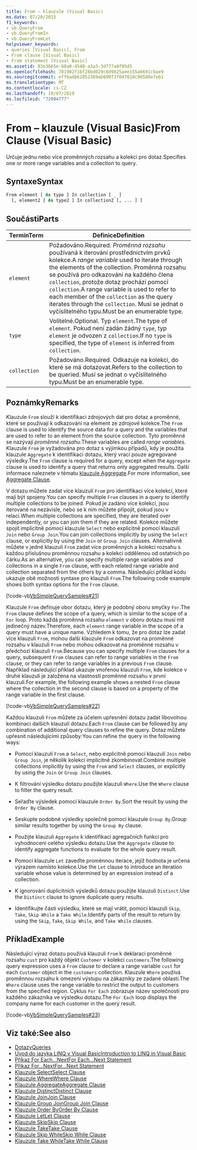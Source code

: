 ```yaml
---
title: From – klauzule (Visual Basic)
ms.date: 07/20/2015
f1_keywords:
- vb.QueryFrom
- vb.QueryFromIn
- vb.QueryFromLet
helpviewer_keywords:
- queries [Visual Basic], From
- From clause [Visual Basic]
- From statement [Visual Basic]
ms.assetid: 83e3665e-68a0-4540-a3a3-3d777a0f95d5
ms.openlocfilehash: 781902f1bf28bd029c8d9825aee155a6691cbae9
ms.sourcegitcommit: eff6adb61852369ab690f3f047818c90580e7eb1
ms.translationtype: MT
ms.contentlocale: cs-CZ
ms.lasthandoff: 10/07/2019
ms.locfileid: "72004777"
---
```

# <a name="from-clause-visual-basic"></a><span data-ttu-id="a652c-102">From – klauzule (Visual Basic)</span><span class="sxs-lookup"><span data-stu-id="a652c-102">From Clause (Visual Basic)</span></span>
<span data-ttu-id="a652c-103">Určuje jednu nebo více proměnných rozsahu a kolekci pro dotaz.</span><span class="sxs-lookup"><span data-stu-id="a652c-103">Specifies one or more range variables and a collection to query.</span></span>  
  
## <a name="syntax"></a><span data-ttu-id="a652c-104">Syntaxe</span><span class="sxs-lookup"><span data-stu-id="a652c-104">Syntax</span></span>  
  
```vb  
From element [ As type ] In collection [ _ ]  
  [, element2 [ As type2 ] In collection2 [, ... ] ]  
```  
  
## <a name="parts"></a><span data-ttu-id="a652c-105">Součásti</span><span class="sxs-lookup"><span data-stu-id="a652c-105">Parts</span></span>  
  
|<span data-ttu-id="a652c-106">Termín</span><span class="sxs-lookup"><span data-stu-id="a652c-106">Term</span></span>|<span data-ttu-id="a652c-107">Definice</span><span class="sxs-lookup"><span data-stu-id="a652c-107">Definition</span></span>|  
|---|---|  
|`element`|<span data-ttu-id="a652c-108">Požadováno.</span><span class="sxs-lookup"><span data-stu-id="a652c-108">Required.</span></span> <span data-ttu-id="a652c-109">*Proměnná rozsahu* používaná k iterování prostřednictvím prvků kolekce.</span><span class="sxs-lookup"><span data-stu-id="a652c-109">A *range variable* used to iterate through the elements of the collection.</span></span> <span data-ttu-id="a652c-110">Proměnná rozsahu se používá pro odkazování na každého člena `collection`, protože dotaz prochází pomocí `collection`.</span><span class="sxs-lookup"><span data-stu-id="a652c-110">A range variable is used to refer to each member of the `collection` as the query iterates through the `collection`.</span></span> <span data-ttu-id="a652c-111">Musí se jednat o vyčíslitelného typu.</span><span class="sxs-lookup"><span data-stu-id="a652c-111">Must be an enumerable type.</span></span>|  
|`type`|<span data-ttu-id="a652c-112">Volitelné.</span><span class="sxs-lookup"><span data-stu-id="a652c-112">Optional.</span></span> <span data-ttu-id="a652c-113">Typ `element`.</span><span class="sxs-lookup"><span data-stu-id="a652c-113">The type of `element`.</span></span> <span data-ttu-id="a652c-114">Pokud není zadán žádný `type`, typ `element` je odvozen z `collection`.</span><span class="sxs-lookup"><span data-stu-id="a652c-114">If no `type` is specified, the type of `element` is inferred from `collection`.</span></span>|  
|`collection`|<span data-ttu-id="a652c-115">Požadováno.</span><span class="sxs-lookup"><span data-stu-id="a652c-115">Required.</span></span> <span data-ttu-id="a652c-116">Odkazuje na kolekci, do které se má dotazovat.</span><span class="sxs-lookup"><span data-stu-id="a652c-116">Refers to the collection to be queried.</span></span> <span data-ttu-id="a652c-117">Musí se jednat o vyčíslitelného typu.</span><span class="sxs-lookup"><span data-stu-id="a652c-117">Must be an enumerable type.</span></span>|  
  
## <a name="remarks"></a><span data-ttu-id="a652c-118">Poznámky</span><span class="sxs-lookup"><span data-stu-id="a652c-118">Remarks</span></span>  
 <span data-ttu-id="a652c-119">Klauzule `From` slouží k identifikaci zdrojových dat pro dotaz a proměnné, které se používají k odkazování na element ze zdrojové kolekce.</span><span class="sxs-lookup"><span data-stu-id="a652c-119">The `From` clause is used to identify the source data for a query and the variables that are used to refer to an element from the source collection.</span></span> <span data-ttu-id="a652c-120">Tyto proměnné se nazývají *proměnné rozsahu*.</span><span class="sxs-lookup"><span data-stu-id="a652c-120">These variables are called *range variables*.</span></span> <span data-ttu-id="a652c-121">Klauzule `From` je vyžadována pro dotaz s výjimkou případů, kdy je použita klauzule `Aggregate` k identifikaci dotazu, který vrací pouze agregované výsledky.</span><span class="sxs-lookup"><span data-stu-id="a652c-121">The `From` clause is required for a query, except when the `Aggregate` clause is used to identify a query that returns only aggregated results.</span></span> <span data-ttu-id="a652c-122">Další informace naleznete v tématu [klauzule Aggregate](../../../visual-basic/language-reference/queries/aggregate-clause.md).</span><span class="sxs-lookup"><span data-stu-id="a652c-122">For more information, see [Aggregate Clause](../../../visual-basic/language-reference/queries/aggregate-clause.md).</span></span>  
  
 <span data-ttu-id="a652c-123">V dotazu můžete zadat více klauzulí `From` pro identifikaci více kolekcí, které mají být spojeny.</span><span class="sxs-lookup"><span data-stu-id="a652c-123">You can specify multiple `From` clauses in a query to identify multiple collections to be joined.</span></span> <span data-ttu-id="a652c-124">Pokud je zadáno více kolekcí, jsou iterované na nezávisle, nebo se k nim můžete připojit, pokud jsou v relaci.</span><span class="sxs-lookup"><span data-stu-id="a652c-124">When multiple collections are specified, they are iterated over independently, or you can join them if they are related.</span></span> <span data-ttu-id="a652c-125">Kolekce můžete spojit implicitně pomocí klauzule `Select` nebo explicitně pomocí klauzulí `Join` nebo `Group Join`.</span><span class="sxs-lookup"><span data-stu-id="a652c-125">You can join collections implicitly by using the `Select` clause, or explicitly by using the `Join` or `Group Join` clauses.</span></span> <span data-ttu-id="a652c-126">Alternativně můžete v jedné klauzuli `From` zadat více proměnných a kolekcí rozsahu s každou příslušnou proměnnou rozsahu a kolekci oddělenou od ostatních po čárku.</span><span class="sxs-lookup"><span data-stu-id="a652c-126">As an alternative, you can specify multiple range variables and collections in a single `From` clause, with each related range variable and collection separated from the others by a comma.</span></span> <span data-ttu-id="a652c-127">Následující příklad kódu ukazuje obě možnosti syntaxe pro klauzuli `From`.</span><span class="sxs-lookup"><span data-stu-id="a652c-127">The following code example shows both syntax options for the `From` clause.</span></span>  
  
 [!code-vb[VbSimpleQuerySamples#21](~/samples/snippets/visualbasic/VS_Snippets_VBCSharp/VbSimpleQuerySamples/VB/QuerySamples1.vb#21)]  
  
 <span data-ttu-id="a652c-128">Klauzule `From` definuje obor dotazu, který je podobný oboru smyčky `For`.</span><span class="sxs-lookup"><span data-stu-id="a652c-128">The `From` clause defines the scope of a query, which is similar to the scope of a `For` loop.</span></span> <span data-ttu-id="a652c-129">Proto každá proměnná rozsahu `element` v oboru dotazu musí mít jedinečný název.</span><span class="sxs-lookup"><span data-stu-id="a652c-129">Therefore, each `element` range variable in the scope of a query must have a unique name.</span></span> <span data-ttu-id="a652c-130">Vzhledem k tomu, že pro dotaz lze zadat více klauzulí `From`, mohou další klauzule `From` odkazovat na proměnné rozsahu v klauzuli `From` nebo mohou odkazovat na proměnné rozsahu v předchozí klauzuli `From`.</span><span class="sxs-lookup"><span data-stu-id="a652c-130">Because you can specify multiple `From` clauses for a query, subsequent `From` clauses can refer to range variables in the `From` clause, or they can refer to range variables in a previous `From` clause.</span></span> <span data-ttu-id="a652c-131">Například následující příklad ukazuje vnořenou klauzuli `From`, kde kolekce v druhé klauzuli je založena na vlastnosti proměnné rozsahu v první klauzuli.</span><span class="sxs-lookup"><span data-stu-id="a652c-131">For example, the following example shows a nested `From` clause where the collection in the second clause is based on a property of the range variable in the first clause.</span></span>  
  
 [!code-vb[VbSimpleQuerySamples#22](~/samples/snippets/visualbasic/VS_Snippets_VBCSharp/VbSimpleQuerySamples/VB/QuerySamples1.vb#22)]  
  
 <span data-ttu-id="a652c-132">Každou klauzuli `From` můžete za účelem upřesnění dotazu zadat libovolnou kombinaci dalších klauzulí dotazu.</span><span class="sxs-lookup"><span data-stu-id="a652c-132">Each `From` clause can be followed by any combination of additional query clauses to refine the query.</span></span> <span data-ttu-id="a652c-133">Dotaz můžete upřesnit následujícími způsoby:</span><span class="sxs-lookup"><span data-stu-id="a652c-133">You can refine the query in the following ways:</span></span>  
  
- <span data-ttu-id="a652c-134">Pomocí klauzulí `From` a `Select`, nebo explicitně pomocí klauzulí `Join` nebo `Group Join`, je několik kolekcí implicitně zkombinovat.</span><span class="sxs-lookup"><span data-stu-id="a652c-134">Combine multiple collections implicitly by using the `From` and `Select` clauses, or explicitly by using the `Join` or `Group Join` clauses.</span></span>  
  
- <span data-ttu-id="a652c-135">K filtrování výsledku dotazu použijte klauzuli `Where`.</span><span class="sxs-lookup"><span data-stu-id="a652c-135">Use the `Where` clause to filter the query result.</span></span>  
  
- <span data-ttu-id="a652c-136">Seřaďte výsledek pomocí klauzule `Order By`.</span><span class="sxs-lookup"><span data-stu-id="a652c-136">Sort the result by using the `Order By` clause.</span></span>  
  
- <span data-ttu-id="a652c-137">Seskupte podobné výsledky společně pomocí klauzule `Group By`.</span><span class="sxs-lookup"><span data-stu-id="a652c-137">Group similar results together by using the `Group By` clause.</span></span>  
  
- <span data-ttu-id="a652c-138">Použijte klauzuli `Aggregate` k identifikaci agregačních funkcí pro vyhodnocení celého výsledku dotazu.</span><span class="sxs-lookup"><span data-stu-id="a652c-138">Use the `Aggregate` clause to identify aggregate functions to evaluate for the whole query result.</span></span>  
  
- <span data-ttu-id="a652c-139">Pomocí klauzule `Let` zaveďte proměnnou iterace, jejíž hodnota je určena výrazem namísto kolekce.</span><span class="sxs-lookup"><span data-stu-id="a652c-139">Use the `Let` clause to introduce an iteration variable whose value is determined by an expression instead of a collection.</span></span>  
  
- <span data-ttu-id="a652c-140">K ignorování duplicitních výsledků dotazu použijte klauzuli `Distinct`.</span><span class="sxs-lookup"><span data-stu-id="a652c-140">Use the `Distinct` clause to ignore duplicate query results.</span></span>  
  
- <span data-ttu-id="a652c-141">Identifikujte části výsledku, které se mají vrátit, pomocí klauzulí `Skip`, `Take`, `Skip While` a `Take While`.</span><span class="sxs-lookup"><span data-stu-id="a652c-141">Identify parts of the result to return by using the `Skip`, `Take`, `Skip While`, and `Take While` clauses.</span></span>  
  
## <a name="example"></a><span data-ttu-id="a652c-142">Příklad</span><span class="sxs-lookup"><span data-stu-id="a652c-142">Example</span></span>  
 <span data-ttu-id="a652c-143">Následující výraz dotazu používá klauzuli `From` k deklaraci proměnné rozsahu `cust` pro každý objekt `Customer` v kolekci `customers`.</span><span class="sxs-lookup"><span data-stu-id="a652c-143">The following query expression uses a `From` clause to declare a range variable `cust` for each `Customer` object in the `customers` collection.</span></span> <span data-ttu-id="a652c-144">Klauzule `Where` používá proměnnou rozsahu k omezení výstupu na zákazníky ze zadané oblasti.</span><span class="sxs-lookup"><span data-stu-id="a652c-144">The `Where` clause uses the range variable to restrict the output to customers from the specified region.</span></span> <span data-ttu-id="a652c-145">Cyklus `For Each` zobrazuje název společnosti pro každého zákazníka ve výsledku dotazu.</span><span class="sxs-lookup"><span data-stu-id="a652c-145">The `For Each` loop displays the company name for each customer in the query result.</span></span>  
  
 [!code-vb[VbSimpleQuerySamples#23](~/samples/snippets/visualbasic/VS_Snippets_VBCSharp/VbSimpleQuerySamples/VB/QuerySamples1.vb#23)]  
  
## <a name="see-also"></a><span data-ttu-id="a652c-146">Viz také:</span><span class="sxs-lookup"><span data-stu-id="a652c-146">See also</span></span>

- [<span data-ttu-id="a652c-147">Dotazy</span><span class="sxs-lookup"><span data-stu-id="a652c-147">Queries</span></span>](../../../visual-basic/language-reference/queries/index.md)
- [<span data-ttu-id="a652c-148">Úvod do jazyka LINQ v Visual Basic</span><span class="sxs-lookup"><span data-stu-id="a652c-148">Introduction to LINQ in Visual Basic</span></span>](../../../visual-basic/programming-guide/language-features/linq/introduction-to-linq.md)
- [<span data-ttu-id="a652c-149">Příkaz For Each...Next</span><span class="sxs-lookup"><span data-stu-id="a652c-149">For Each...Next Statement</span></span>](../../../visual-basic/language-reference/statements/for-each-next-statement.md)
- [<span data-ttu-id="a652c-150">Příkaz For...Next</span><span class="sxs-lookup"><span data-stu-id="a652c-150">For...Next Statement</span></span>](../../../visual-basic/language-reference/statements/for-next-statement.md)
- [<span data-ttu-id="a652c-151">Klauzule Select</span><span class="sxs-lookup"><span data-stu-id="a652c-151">Select Clause</span></span>](../../../visual-basic/language-reference/queries/select-clause.md)
- [<span data-ttu-id="a652c-152">Klauzule Where</span><span class="sxs-lookup"><span data-stu-id="a652c-152">Where Clause</span></span>](../../../visual-basic/language-reference/queries/where-clause.md)
- [<span data-ttu-id="a652c-153">Klauzule Aggregate</span><span class="sxs-lookup"><span data-stu-id="a652c-153">Aggregate Clause</span></span>](../../../visual-basic/language-reference/queries/aggregate-clause.md)
- [<span data-ttu-id="a652c-154">Klauzule Distinct</span><span class="sxs-lookup"><span data-stu-id="a652c-154">Distinct Clause</span></span>](../../../visual-basic/language-reference/queries/distinct-clause.md)
- [<span data-ttu-id="a652c-155">Klauzule Join</span><span class="sxs-lookup"><span data-stu-id="a652c-155">Join Clause</span></span>](../../../visual-basic/language-reference/queries/join-clause.md)
- [<span data-ttu-id="a652c-156">Klauzule Group Join</span><span class="sxs-lookup"><span data-stu-id="a652c-156">Group Join Clause</span></span>](../../../visual-basic/language-reference/queries/group-join-clause.md)
- [<span data-ttu-id="a652c-157">Klauzule Order By</span><span class="sxs-lookup"><span data-stu-id="a652c-157">Order By Clause</span></span>](../../../visual-basic/language-reference/queries/order-by-clause.md)
- [<span data-ttu-id="a652c-158">Klauzule Let</span><span class="sxs-lookup"><span data-stu-id="a652c-158">Let Clause</span></span>](../../../visual-basic/language-reference/queries/let-clause.md)
- [<span data-ttu-id="a652c-159">Klauzule Skip</span><span class="sxs-lookup"><span data-stu-id="a652c-159">Skip Clause</span></span>](../../../visual-basic/language-reference/queries/skip-clause.md)
- [<span data-ttu-id="a652c-160">Klauzule Take</span><span class="sxs-lookup"><span data-stu-id="a652c-160">Take Clause</span></span>](../../../visual-basic/language-reference/queries/take-clause.md)
- [<span data-ttu-id="a652c-161">Klauzule Skip While</span><span class="sxs-lookup"><span data-stu-id="a652c-161">Skip While Clause</span></span>](../../../visual-basic/language-reference/queries/skip-while-clause.md)
- [<span data-ttu-id="a652c-162">Klauzule Take While</span><span class="sxs-lookup"><span data-stu-id="a652c-162">Take While Clause</span></span>](../../../visual-basic/language-reference/queries/take-while-clause.md)
